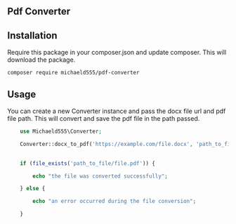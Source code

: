 ## Pdf Converter

## Installation

Require this package in your composer.json and update composer. This will download the package.

    composer require michaeld555/pdf-converter
  
## Usage

You can create a new Converter instance and pass the docx file url and pdf file path. This will convert and save the pdf file in the path passed.

```php
    use Michaeld555\Converter;

    Converter::docx_to_pdf('https://example.com/file.docx', 'path_to_file/');

    
    if (file_exists('path_to_file/file.pdf')) {

        echo "the file was converted successfully";

    } else {

        echo "an error occurred during the file conversion";

    }

```